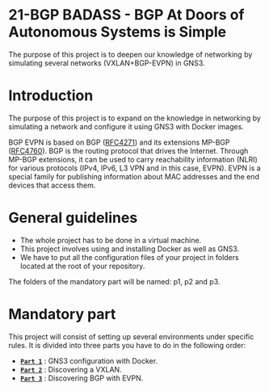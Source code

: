 # 21-BGP BADASS - BGP At Doors of Autonomous Systems is Simple

 The purpose of this project is to deepen our knowledge of networking by simulating several networks (VXLAN+BGP-EVPN) in GNS3.
# Introduction
The purpose of this project is to expand on the knowledge in networking by simulating a network and configure it using GNS3 with Docker images.

BGP EVPN is based on BGP ([RFC4271](https://datatracker.ietf.org/doc/html/rfc4271)) and its extensions MP-BGP ([RFC4760](https://datatracker.ietf.org/doc/html/rfc4760)).
BGP is the routing protocol that drives the Internet. Through MP-BGP extensions, it can be used to carry reachability information (NLRI) for various protocols (IPv4, IPv6, L3 VPN and in this case, EVPN). EVPN is a special family for publishing information about MAC addresses and the end devices that access them.

# General guidelines
- The whole project has to be done in a virtual machine.
- This project involves using and installing Docker as well as GNS3.
- We have to put all the configuration files of your project in folders located at the root of your repository.

The folders of the mandatory part will be named: p1, p2 and p3.

# Mandatory part
This project will consist of setting up several environments under specific rules.
It is divided into three parts you have to do in the following order:
- **[`Part 1`](https://github.com/42lan/badass/tree/main/p1)** : GNS3 configuration with Docker.
- **[`Part 2`](https://github.com/42lan/badass/tree/main/p2)** : Discovering a VXLAN.
- **[`Part 3`](https://github.com/42lan/badass/tree/main/p3)** : Discovering BGP with EVPN.
